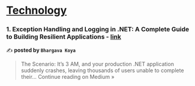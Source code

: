 
<h1><a href=https://medium.com/tag/technology/recommended target="_blank" rel="noopener noreferrer">Technology</a></h1>
<h3>1. Exception Handling and Logging in .NET: A Complete Guide to Building Resilient Applications - <a href="https://medium.com/@bhargavkoya56/exception-handling-and-logging-in-net-a-complete-guide-to-building-resilient-applications-d688aa06215a?source=rss------technology-5" target="_blank" rel="noopener noreferrer">link</a></h3>

✍️ **posted by `Bhargava Koya`**

<blockquote>The Scenario: It’s 3 AM, and your production .NET application suddenly crashes, leaving thousands of users unable to complete their…
Continue reading on Medium »</blockquote>

